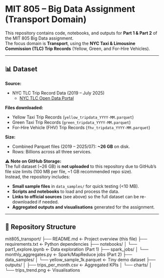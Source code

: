 # MIT 805 – Big Data Assignment (Transport Domain)

This repository contains code, notebooks, and outputs for **Part 1 & Part 2** of the MIT 805 Big Data assignment.  
The focus domain is **Transport**, using the **NYC Taxi & Limousine Commission (TLC) Trip Records** (Yellow, Green, and For-Hire Vehicles).

---

## 📊 Dataset

**Source:**  
- NYC TLC Trip Record Data (2019 – July 2025)  
  - [NYC TLC Open Data Portal](https://www.nyc.gov/site/tlc/about/tlc-trip-record-data.page)  

**Files downloaded:**  
- Yellow Taxi Trip Records (`yellow_tripdata_YYYY-MM.parquet`)  
- Green Taxi Trip Records (`green_tripdata_YYYY-MM.parquet`)  
- For-Hire Vehicle (FHV) Trip Records (`fhv_tripdata_YYYY-MM.parquet`)

**Size:**  
- Combined Parquet files (2019 – 2025/07): **~26 GB** on disk.  
- Rows: Billions across all three services.  

⚠️ **Note on GitHub Storage:**  
The full dataset (~26 GB) is **not uploaded** to this repository due to GitHub’s file size limits (100 MB per file, ~1 GB recommended repo size).  
Instead, the repository includes:  
- **Small sample files** in `data_samples/` for quick testing (<10 MB).  
- **Scripts and notebooks** to load and process the data.  
- **Links to official sources** (see above) so the full dataset can be re-downloaded if needed.  
- **Aggregated outputs and visualisations** generated for the assignment.  

---

## 📂 Repository Structure
mit805_transport/
├── README.md <- Project overview (this file)
├── requirements.txt <- Python dependencies
├── notebooks/
│ └── part1_explore.ipynb <- Data exploration (Part 1)
├── spark_jobs/
│ └── monthly_aggregates.py <- Spark/MapReduce jobs (Part 2)
├── data_samples/
│ └── yellow_sample_1k.parquet <- Tiny demo dataset
├── outputs/
│ ├── trips_per_month.csv <- Aggregated KPIs
│ └── charts/
│ └── trips_trend.png <- Visualisations
